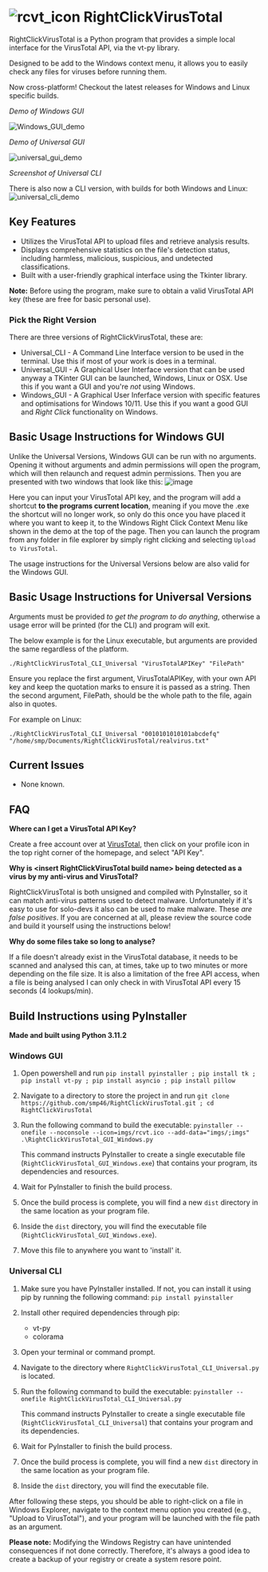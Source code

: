 # ![rcvt_icon](https://github.com/smp46/RightClickVirusTotal/assets/27676057/432f94bc-72b1-4f67-85e4-18b04ac133a7)  RightClickVirusTotal #


RightClickVirusTotal is a Python program that provides a simple local interface for the VirusTotal API, via the vt-py library.

Designed to be add to the Windows context menu, it allows you to easily check any files for viruses before running them.

Now cross-platform! Checkout the latest releases for Windows and Linux specific builds.

_Demo of Windows GUI_

![Windows_GUI_demo](https://github.com/smp46/RightClickVirusTotal/assets/27676057/edbf8a55-4ee0-41aa-b7ea-6f36d689b224)

_Demo of Universal GUI_

![universal_gui_demo](https://github.com/smp46/RightClickVirusTotal/assets/27676057/a35113cf-60ce-4a01-a811-35f7f8c5407c)

_Screenshot of Universal CLI_

There is also now a CLI version, with builds for both Windows and Linux:
![universal_cli_demo](https://github.com/smp46/RightClickVirusTotal/assets/27676057/69610265-d554-4de0-a432-0c55511716b1)

## Key Features

- Utilizes the VirusTotal API to upload files and retrieve analysis results.
- Displays comprehensive statistics on the file's detection status, including harmless, malicious, suspicious, and undetected classifications.
- Built with a user-friendly graphical interface using the Tkinter library.

**Note:** Before using the program, make sure to obtain a valid VirusTotal API key (these are free for basic personal use).

### Pick the Right Version ###

There are three versions of RightClickVirusTotal, these are:

- Universal_CLI - A Command Line Interface version to be used in the terminal. Use this if most of your work is does in a terminal.
- Universal_GUI - A Graphical User Interface version that can be used anyway a TKinter GUI can be launched, Windows, Linux or OSX. Use this if you want a GUI and you're _not_ using Windows.
- Windows_GUI - A Graphical User Inferface version with specific features and optimisations for Windows 10/11. Use this if you want a good GUI and *Right Click* functionality on Windows.


## Basic Usage Instructions for Windows GUI ##

Unlike the Universal Versions, Windows GUI can be run with no arguments. Opening it without arguments and admin permissions will open the program, which will then relaunch and request
admin permissions. Then you are presented with two windows that look like this:
![image](https://github.com/smp46/RightClickVirusTotal/assets/27676057/8c471a81-2763-4c51-b15e-a42ed865fb03)

Here you can input your VirusTotal API key, and the program will add a shortcut **to the programs current location**, meaning if you move the .exe the shortcut will no longer work, so only 
do this once you have placed it where you want to keep it, to the Windows Right Click Context Menu like shown in the demo at the top of the page. Then you can launch the program from any
folder in file explorer by simply right clicking and selecting `Upload to VirusTotal`.

The usage instructions for the Universal Versions below are also valid for the Windows GUI.

## Basic Usage Instructions for Universal Versions

Arguments must be provided  _to get the program to do anything_, otherwise a usage error will be printed (for the CLI) and program will exit.

The below example is for the Linux executable, but arguments are provided the same regardless of the platform.

`./RightClickVirusTotal_CLI_Universal "VirusTotalAPIKey" "FilePath"`

Ensure you replace the first argument, VirusTotalAPIKey, with your own API key and keep the quotation marks to ensure it is passed as a string.
Then the second argument, FilePath, should be the whole path to the file, again also in quotes.

For example on Linux:

`./RightClickVirusTotal_CLI_Universal "0010101010101abcdefq" "/home/smp/Documents/RightClickVirusTotal/realvirus.txt"`

## Current Issues

- None known.

## FAQ

**Where can I get a VirusTotal API Key?**

Create a free account over at [VirusTotal](https://www.virustotal.com), then click on your profile icon in the top right corner of the homepage, and select "API Key".

**Why is \<insert RightClickVirusTotal build name\> being detected as a virus by my anti-virus and VirusTotal?**

RightClickVirusTotal is both unsigned and compiled with PyInstaller, so it can match anti-virus patterns used to detect malware. Unfortunately if it's easy to use for solo-devs it also can be used to make malware. These _are false positives_.
If you are concerned at all, please review the source code and build it yourself using the instructions below!

**Why do some files take so long to analyse?**

If a file doesn't already exist in the VirusTotal database, it needs to be scanned and analysed this can, at times, take up to two minutes or more depending on the file size.
It is also a limitation of the free API access, when a file is being analysed I can only check in with VirusTotal API every 15 seconds (4 lookups/min).

## Build Instructions using PyInstaller
**Made and built using Python 3.11.2**
### Windows GUI ###

1. Open powershell and run `pip install pyinstaller ; pip install tk ; pip install vt-py ; pip install asyncio ; pip install pillow`

4. Navigate to a directory to store the project in and run `git clone https://github.com/smp46/RightClickVirusTotal.git ; cd RightClickVirusTotal`

5. Run the following command to build the executable: `pyinstaller --onefile --noconsole --icon=imgs/rcvt.ico --add-data="imgs/;imgs" .\RightClickVirusTotal_GUI_Windows.py`

   This command instructs PyInstaller to create a single executable file (`RightClickVirusTotal_GUI_Windows.exe`) that contains your program, its dependencies and resources.

6. Wait for PyInstaller to finish the build process.

7. Once the build process is complete, you will find a new `dist` directory in the same location as your program file.

8. Inside the `dist` directory, you will find the executable file (`RightClickVirusTotal_GUI_Windows.exe`).

9. Move this file to anywhere you want to 'install' it.

### Universal CLI

1. Make sure you have PyInstaller installed. If not, you can install it using pip by running the following command: `pip install pyinstaller`

2. Install other required dependencies through pip:
	- vt-py
	- colorama

3. Open your terminal or command prompt.

4. Navigate to the directory where `RightClickVirusTotal_CLI_Universal.py` is located.

5. Run the following command to build the executable: `pyinstaller --onefile RightClickVirusTotal_CLI_Universal.py`

   This command instructs PyInstaller to create a single executable file (`RightClickVirusTotal_CLI_Universal`) that contains your program and its dependencies.

6. Wait for PyInstaller to finish the build process.

7. Once the build process is complete, you will find a new `dist` directory in the same location as your program file.

8. Inside the `dist` directory, you will find the executable file.


After following these steps, you should be able to right-click on a file in Windows Explorer, navigate to the context menu option you created (e.g., "Upload to VirusTotal"), and your program will be launched with the file path as an argument.

**Please note:** Modifying the Windows Registry can have unintended consequences if not done correctly. Therefore, it's always a good idea to create a backup of your registry or create a system resore point.
